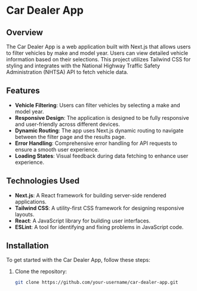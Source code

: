 # Car Dealer App

## Overview

The Car Dealer App is a web application built with Next.js that allows users to filter vehicles by make and model year. Users can view detailed vehicle information based on their selections. This project utilizes Tailwind CSS for styling and integrates with the National Highway Traffic Safety Administration (NHTSA) API to fetch vehicle data.

## Features

- **Vehicle Filtering**: Users can filter vehicles by selecting a make and model year.
- **Responsive Design**: The application is designed to be fully responsive and user-friendly across different devices.
- **Dynamic Routing**: The app uses Next.js dynamic routing to navigate between the filter page and the results page.
- **Error Handling**: Comprehensive error handling for API requests to ensure a smooth user experience.
- **Loading States**: Visual feedback during data fetching to enhance user experience.

## Technologies Used

- **Next.js**: A React framework for building server-side rendered applications.
- **Tailwind CSS**: A utility-first CSS framework for designing responsive layouts.
- **React**: A JavaScript library for building user interfaces.
- **ESLint**: A tool for identifying and fixing problems in JavaScript code.

## Installation

To get started with the Car Dealer App, follow these steps:

1. Clone the repository:
   ```bash
   git clone https://github.com/your-username/car-dealer-app.git